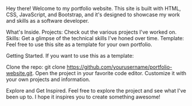 Hey there! Welcome to my portfolio website. This site is built with HTML, CSS, JavaScript, and Bootstrap, and it's designed to showcase my work and skills as a software developer.

What's Inside.
Projects: Check out the various projects I've worked on.
Skills: Get a glimpse of the technical skills I've honed over time.
Template: Feel free to use this site as a template for your own portfolio.

Getting Started.
If you want to use this as a template:

Clone the repo: git clone https://github.com/yourusername/portfolio-website.git.
Open the project in your favorite code editor.
Customize it with your own projects and information.


Explore and Get Inspired.
Feel free to explore the project and see what I've been up to. I hope it inspires you to create something awesome!
